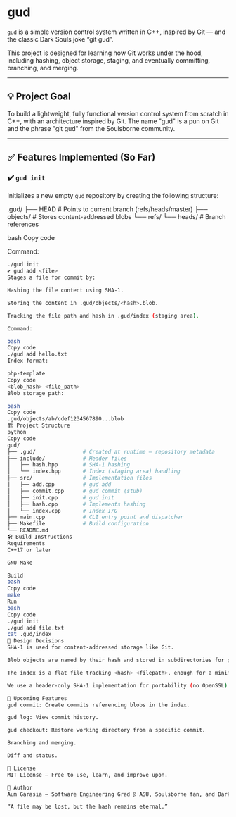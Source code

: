 # gud

`gud` is a simple version control system written in C++, inspired by Git — and the classic Dark Souls joke “git gud”.

This project is designed for learning how Git works under the hood, including hashing, object storage, staging, and eventually committing, branching, and merging.

---

## 💡 Project Goal

To build a lightweight, fully functional version control system from scratch in C++, with an architecture inspired by Git. The name "gud" is a pun on Git and the phrase "git gud" from the Soulsborne community.

---

## ✅ Features Implemented (So Far)

### ✔️ `gud init`

Initializes a new empty `gud` repository by creating the following structure:

.gud/
├── HEAD # Points to current branch (refs/heads/master)
├── objects/ # Stores content-addressed blobs
└── refs/
└── heads/ # Branch references

bash
Copy code

Command:

```bash
./gud init
✔️ gud add <file>
Stages a file for commit by:

Hashing the file content using SHA-1.

Storing the content in .gud/objects/<hash>.blob.

Tracking the file path and hash in .gud/index (staging area).

Command:

bash
Copy code
./gud add hello.txt
Index format:

php-template
Copy code
<blob_hash> <file_path>
Blob storage path:

bash
Copy code
.gud/objects/ab/cdef1234567890...blob
🏗️ Project Structure
python
Copy code
gud/
├── .gud/               # Created at runtime – repository metadata
├── include/            # Header files
│   ├── hash.hpp        # SHA-1 hashing
│   └── index.hpp       # Index (staging area) handling
├── src/                # Implementation files
│   ├── add.cpp         # gud add
│   ├── commit.cpp      # gud commit (stub)
│   ├── init.cpp        # gud init
│   ├── hash.cpp        # Implements hashing
│   └── index.cpp       # Index I/O
├── main.cpp            # CLI entry point and dispatcher
├── Makefile            # Build configuration
└── README.md
🛠️ Build Instructions
Requirements
C++17 or later

GNU Make

Build
bash
Copy code
make
Run
bash
Copy code
./gud init
./gud add file.txt
cat .gud/index
🧠 Design Decisions
SHA-1 is used for content-addressed storage like Git.

Blob objects are named by their hash and stored in subdirectories for performance.

The index is a flat file tracking <hash> <filepath>, enough for a minimal staging system.

We use a header-only SHA-1 implementation for portability (no OpenSSL).

🚧 Upcoming Features
gud commit: Create commits referencing blobs in the index.

gud log: View commit history.

gud checkout: Restore working directory from a specific commit.

Branching and merging.

Diff and status.

📜 License
MIT License — Free to use, learn, and improve upon.

🧙 Author
Aum Garasia — Software Engineering Grad @ ASU, Soulsborne fan, and Dark Souls lore enjoyer. This project is part of an effort to deepen understanding of version control systems and low-level storage.

“A file may be lost, but the hash remains eternal.”
```
